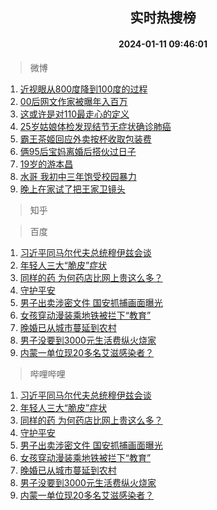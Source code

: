 <div align="center"><h2>实时热搜榜</h2><h4>2024-01-11 09:46:01</h4></div>

> 微博  

1. [近视眼从800度降到100度的过程](https://s.weibo.com/weibo?q=%E8%BF%91%E8%A7%86%E7%9C%BC%E4%BB%8E800%E5%BA%A6%E9%99%8D%E5%88%B0100%E5%BA%A6%E7%9A%84%E8%BF%87%E7%A8%8B&t=31&band_rank=1&Refer=top)<br />
2. [00后网文作家被曝年入百万](https://s.weibo.com/weibo?q=%2300%E5%90%8E%E7%BD%91%E6%96%87%E4%BD%9C%E5%AE%B6%E8%A2%AB%E6%9B%9D%E5%B9%B4%E5%85%A5%E7%99%BE%E4%B8%87%23&t=31&band_rank=2&Refer=top)<br />
3. [这或许是对110最走心的定义](https://s.weibo.com/weibo?q=%23%E8%BF%99%E6%88%96%E8%AE%B8%E6%98%AF%E5%AF%B9110%E6%9C%80%E8%B5%B0%E5%BF%83%E7%9A%84%E5%AE%9A%E4%B9%89%23&t=31&band_rank=3&Refer=top)<br />
4. [25岁姑娘体检发现结节无症状确诊肺癌](https://s.weibo.com/weibo?q=%2325%E5%B2%81%E5%A7%91%E5%A8%98%E4%BD%93%E6%A3%80%E5%8F%91%E7%8E%B0%E7%BB%93%E8%8A%82%E6%97%A0%E7%97%87%E7%8A%B6%E7%A1%AE%E8%AF%8A%E8%82%BA%E7%99%8C%23&t=31&band_rank=4&Refer=top)<br />
5. [霸王茶姬回应外卖按杯收取包装费](https://s.weibo.com/weibo?q=%23%E9%9C%B8%E7%8E%8B%E8%8C%B6%E5%A7%AC%E5%9B%9E%E5%BA%94%E5%A4%96%E5%8D%96%E6%8C%89%E6%9D%AF%E6%94%B6%E5%8F%96%E5%8C%85%E8%A3%85%E8%B4%B9%23&t=31&band_rank=5&Refer=top)<br />
6. [俩95后宝妈离婚后搭伙过日子](https://s.weibo.com/weibo?q=%23%E4%BF%A995%E5%90%8E%E5%AE%9D%E5%A6%88%E7%A6%BB%E5%A9%9A%E5%90%8E%E6%90%AD%E4%BC%99%E8%BF%87%E6%97%A5%E5%AD%90%23&t=31&band_rank=6&Refer=top)<br />
7. [19岁的游本昌](https://s.weibo.com/weibo?q=%2319%E5%B2%81%E7%9A%84%E6%B8%B8%E6%9C%AC%E6%98%8C%23&t=31&band_rank=7&Refer=top)<br />
8. [水哥 我初中三年饱受校园暴力](https://s.weibo.com/weibo?q=%E6%B0%B4%E5%93%A5%20%E6%88%91%E5%88%9D%E4%B8%AD%E4%B8%89%E5%B9%B4%E9%A5%B1%E5%8F%97%E6%A0%A1%E5%9B%AD%E6%9A%B4%E5%8A%9B&t=31&band_rank=8&Refer=top)<br />
9. [晚上在家试了把王家卫镜头](https://s.weibo.com/weibo?q=%23%E6%99%9A%E4%B8%8A%E5%9C%A8%E5%AE%B6%E8%AF%95%E4%BA%86%E6%8A%8A%E7%8E%8B%E5%AE%B6%E5%8D%AB%E9%95%9C%E5%A4%B4%23&t=31&band_rank=9&Refer=top)<br />

> 知乎  


> 百度  

1. [习近平同马尔代夫总统穆伊兹会谈](https://www.baidu.com/s?wd=%E4%B9%A0%E8%BF%91%E5%B9%B3%E5%90%8C%E9%A9%AC%E5%B0%94%E4%BB%A3%E5%A4%AB%E6%80%BB%E7%BB%9F%E7%A9%86%E4%BC%8A%E5%85%B9%E4%BC%9A%E8%B0%88&sa=fyb_news&rsv_dl=fyb_news)<br />
2. [年轻人三大“脆皮”症状](https://www.baidu.com/s?wd=%E5%B9%B4%E8%BD%BB%E4%BA%BA%E4%B8%89%E5%A4%A7%E2%80%9C%E8%84%86%E7%9A%AE%E2%80%9D%E7%97%87%E7%8A%B6&sa=fyb_news&rsv_dl=fyb_news)<br />
3. [同样的药 为何药店比网上贵这么多？](https://www.baidu.com/s?wd=%E5%90%8C%E6%A0%B7%E7%9A%84%E8%8D%AF+%E4%B8%BA%E4%BD%95%E8%8D%AF%E5%BA%97%E6%AF%94%E7%BD%91%E4%B8%8A%E8%B4%B5%E8%BF%99%E4%B9%88%E5%A4%9A%EF%BC%9F&sa=fyb_news&rsv_dl=fyb_news)<br />
4. [守护平安](https://www.baidu.com/s?wd=%E5%AE%88%E6%8A%A4%E5%B9%B3%E5%AE%89&sa=fyb_news&rsv_dl=fyb_news)<br />
5. [男子出卖涉密文件 国安抓捕画面曝光](https://www.baidu.com/s?wd=%E7%94%B7%E5%AD%90%E5%87%BA%E5%8D%96%E6%B6%89%E5%AF%86%E6%96%87%E4%BB%B6+%E5%9B%BD%E5%AE%89%E6%8A%93%E6%8D%95%E7%94%BB%E9%9D%A2%E6%9B%9D%E5%85%89&sa=fyb_news&rsv_dl=fyb_news)<br />
6. [女孩穿动漫装乘地铁被拦下“教育”](https://www.baidu.com/s?wd=%E5%A5%B3%E5%AD%A9%E7%A9%BF%E5%8A%A8%E6%BC%AB%E8%A3%85%E4%B9%98%E5%9C%B0%E9%93%81%E8%A2%AB%E6%8B%A6%E4%B8%8B%E2%80%9C%E6%95%99%E8%82%B2%E2%80%9D&sa=fyb_news&rsv_dl=fyb_news)<br />
7. [晚婚已从城市蔓延到农村](https://www.baidu.com/s?wd=%E6%99%9A%E5%A9%9A%E5%B7%B2%E4%BB%8E%E5%9F%8E%E5%B8%82%E8%94%93%E5%BB%B6%E5%88%B0%E5%86%9C%E6%9D%91&sa=fyb_news&rsv_dl=fyb_news)<br />
8. [男子没要到3000元生活费纵火烧家](https://www.baidu.com/s?wd=%E7%94%B7%E5%AD%90%E6%B2%A1%E8%A6%81%E5%88%B03000%E5%85%83%E7%94%9F%E6%B4%BB%E8%B4%B9%E7%BA%B5%E7%81%AB%E7%83%A7%E5%AE%B6&sa=fyb_news&rsv_dl=fyb_news)<br />
9. [内蒙一单位现20多名艾滋感染者？](https://www.baidu.com/s?wd=%E5%86%85%E8%92%99%E4%B8%80%E5%8D%95%E4%BD%8D%E7%8E%B020%E5%A4%9A%E5%90%8D%E8%89%BE%E6%BB%8B%E6%84%9F%E6%9F%93%E8%80%85%EF%BC%9F&sa=fyb_news&rsv_dl=fyb_news)<br />

> 哔哩哔哩  

1. [习近平同马尔代夫总统穆伊兹会谈](https://www.baidu.com/s?wd=%E4%B9%A0%E8%BF%91%E5%B9%B3%E5%90%8C%E9%A9%AC%E5%B0%94%E4%BB%A3%E5%A4%AB%E6%80%BB%E7%BB%9F%E7%A9%86%E4%BC%8A%E5%85%B9%E4%BC%9A%E8%B0%88&sa=fyb_news&rsv_dl=fyb_news)<br />
2. [年轻人三大“脆皮”症状](https://www.baidu.com/s?wd=%E5%B9%B4%E8%BD%BB%E4%BA%BA%E4%B8%89%E5%A4%A7%E2%80%9C%E8%84%86%E7%9A%AE%E2%80%9D%E7%97%87%E7%8A%B6&sa=fyb_news&rsv_dl=fyb_news)<br />
3. [同样的药 为何药店比网上贵这么多？](https://www.baidu.com/s?wd=%E5%90%8C%E6%A0%B7%E7%9A%84%E8%8D%AF+%E4%B8%BA%E4%BD%95%E8%8D%AF%E5%BA%97%E6%AF%94%E7%BD%91%E4%B8%8A%E8%B4%B5%E8%BF%99%E4%B9%88%E5%A4%9A%EF%BC%9F&sa=fyb_news&rsv_dl=fyb_news)<br />
4. [守护平安](https://www.baidu.com/s?wd=%E5%AE%88%E6%8A%A4%E5%B9%B3%E5%AE%89&sa=fyb_news&rsv_dl=fyb_news)<br />
5. [男子出卖涉密文件 国安抓捕画面曝光](https://www.baidu.com/s?wd=%E7%94%B7%E5%AD%90%E5%87%BA%E5%8D%96%E6%B6%89%E5%AF%86%E6%96%87%E4%BB%B6+%E5%9B%BD%E5%AE%89%E6%8A%93%E6%8D%95%E7%94%BB%E9%9D%A2%E6%9B%9D%E5%85%89&sa=fyb_news&rsv_dl=fyb_news)<br />
6. [女孩穿动漫装乘地铁被拦下“教育”](https://www.baidu.com/s?wd=%E5%A5%B3%E5%AD%A9%E7%A9%BF%E5%8A%A8%E6%BC%AB%E8%A3%85%E4%B9%98%E5%9C%B0%E9%93%81%E8%A2%AB%E6%8B%A6%E4%B8%8B%E2%80%9C%E6%95%99%E8%82%B2%E2%80%9D&sa=fyb_news&rsv_dl=fyb_news)<br />
7. [晚婚已从城市蔓延到农村](https://www.baidu.com/s?wd=%E6%99%9A%E5%A9%9A%E5%B7%B2%E4%BB%8E%E5%9F%8E%E5%B8%82%E8%94%93%E5%BB%B6%E5%88%B0%E5%86%9C%E6%9D%91&sa=fyb_news&rsv_dl=fyb_news)<br />
8. [男子没要到3000元生活费纵火烧家](https://www.baidu.com/s?wd=%E7%94%B7%E5%AD%90%E6%B2%A1%E8%A6%81%E5%88%B03000%E5%85%83%E7%94%9F%E6%B4%BB%E8%B4%B9%E7%BA%B5%E7%81%AB%E7%83%A7%E5%AE%B6&sa=fyb_news&rsv_dl=fyb_news)<br />
9. [内蒙一单位现20多名艾滋感染者？](https://www.baidu.com/s?wd=%E5%86%85%E8%92%99%E4%B8%80%E5%8D%95%E4%BD%8D%E7%8E%B020%E5%A4%9A%E5%90%8D%E8%89%BE%E6%BB%8B%E6%84%9F%E6%9F%93%E8%80%85%EF%BC%9F&sa=fyb_news&rsv_dl=fyb_news)<br />
